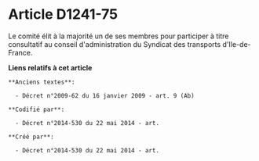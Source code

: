 # Article D1241-75

Le comité élit à la majorité un de ses membres pour participer à titre consultatif au conseil d'administration du Syndicat
des transports d'Ile-de-France.

**Liens relatifs à cet article**

	**Anciens textes**:

	  - Décret n°2009-62 du 16 janvier 2009 - art. 9 (Ab)

	**Codifié par**:

	  - Décret n°2014-530 du 22 mai 2014 - art.

	**Créé par**:

	  - Décret n°2014-530 du 22 mai 2014 - art.
